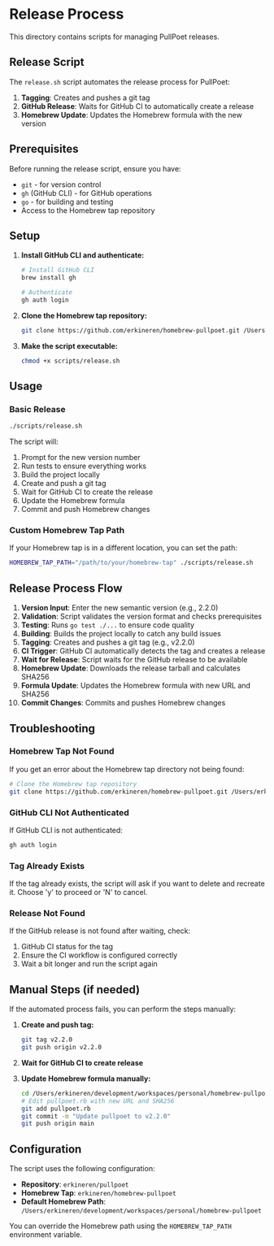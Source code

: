 # Release Process

This directory contains scripts for managing PullPoet releases.

## Release Script

The `release.sh` script automates the release process for PullPoet:

1. **Tagging**: Creates and pushes a git tag
2. **GitHub Release**: Waits for GitHub CI to automatically create a release
3. **Homebrew Update**: Updates the Homebrew formula with the new version

## Prerequisites

Before running the release script, ensure you have:

- `git` - for version control
- `gh` (GitHub CLI) - for GitHub operations
- `go` - for building and testing
- Access to the Homebrew tap repository

## Setup

1. **Install GitHub CLI and authenticate:**

   ```bash
   # Install GitHub CLI
   brew install gh

   # Authenticate
   gh auth login
   ```

2. **Clone the Homebrew tap repository:**

   ```bash
   git clone https://github.com/erkineren/homebrew-pullpoet.git /Users/erkineren/development/workspaces/personal/homebrew-pullpoet
   ```

3. **Make the script executable:**
   ```bash
   chmod +x scripts/release.sh
   ```

## Usage

### Basic Release

```bash
./scripts/release.sh
```

The script will:

1. Prompt for the new version number
2. Run tests to ensure everything works
3. Build the project locally
4. Create and push a git tag
5. Wait for GitHub CI to create the release
6. Update the Homebrew formula
7. Commit and push Homebrew changes

### Custom Homebrew Tap Path

If your Homebrew tap is in a different location, you can set the path:

```bash
HOMEBREW_TAP_PATH="/path/to/your/homebrew-tap" ./scripts/release.sh
```

## Release Process Flow

1. **Version Input**: Enter the new semantic version (e.g., 2.2.0)
2. **Validation**: Script validates the version format and checks prerequisites
3. **Testing**: Runs `go test ./...` to ensure code quality
4. **Building**: Builds the project locally to catch any build issues
5. **Tagging**: Creates and pushes a git tag (e.g., v2.2.0)
6. **CI Trigger**: GitHub CI automatically detects the tag and creates a release
7. **Wait for Release**: Script waits for the GitHub release to be available
8. **Homebrew Update**: Downloads the release tarball and calculates SHA256
9. **Formula Update**: Updates the Homebrew formula with new URL and SHA256
10. **Commit Changes**: Commits and pushes Homebrew changes

## Troubleshooting

### Homebrew Tap Not Found

If you get an error about the Homebrew tap directory not being found:

```bash
# Clone the Homebrew tap repository
git clone https://github.com/erkineren/homebrew-pullpoet.git /Users/erkineren/development/workspaces/personal/homebrew-pullpoet
```

### GitHub CLI Not Authenticated

If GitHub CLI is not authenticated:

```bash
gh auth login
```

### Tag Already Exists

If the tag already exists, the script will ask if you want to delete and recreate it. Choose 'y' to proceed or 'N' to cancel.

### Release Not Found

If the GitHub release is not found after waiting, check:

1. GitHub CI status for the tag
2. Ensure the CI workflow is configured correctly
3. Wait a bit longer and run the script again

## Manual Steps (if needed)

If the automated process fails, you can perform the steps manually:

1. **Create and push tag:**

   ```bash
   git tag v2.2.0
   git push origin v2.2.0
   ```

2. **Wait for GitHub CI to create release**

3. **Update Homebrew formula manually:**
   ```bash
   cd /Users/erkineren/development/workspaces/personal/homebrew-pullpoet
   # Edit pullpoet.rb with new URL and SHA256
   git add pullpoet.rb
   git commit -m "Update pullpoet to v2.2.0"
   git push origin main
   ```

## Configuration

The script uses the following configuration:

- **Repository**: `erkineren/pullpoet`
- **Homebrew Tap**: `erkineren/homebrew-pullpoet`
- **Default Homebrew Path**: `/Users/erkineren/development/workspaces/personal/homebrew-pullpoet`

You can override the Homebrew path using the `HOMEBREW_TAP_PATH` environment variable.

